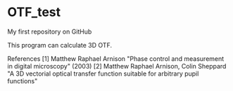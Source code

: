 # OTF_test
My first repository on GitHub

This program can calculate 3D OTF.

References
[1] Matthew Raphael Arnison "Phase control and measurement in digital microscopy" (2003)
[2] Matthew Raphael Arnison, Colin Sheppard "A 3D vectorial optical transfer function suitable for arbitrary pupil functions"







